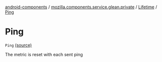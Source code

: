[android-components](../../index.md) / [mozilla.components.service.glean.private](../index.md) / [Lifetime](index.md) / [Ping](./-ping.md)

# Ping

`Ping` [(source)](https://github.com/mozilla-mobile/android-components/blob/master/components/service/glean/src/main/java/mozilla/components/service/glean/private/CommonMetricData.kt#L17)

The metric is reset with each sent ping

